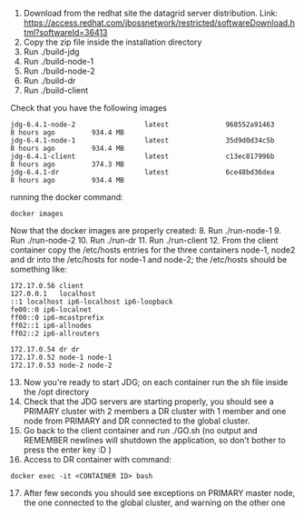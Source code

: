 1. Download from the redhat site the datagrid server distribution. Link: https://access.redhat.com/jbossnetwork/restricted/softwareDownload.html?softwareId=36413
2. Copy the zip file inside the installation directory
3. Run ./build-jdg
4. Run ./build-node-1
5. Run ./build-node-2
6. Run ./build-dr
7. Run ./build-client

Check that you have the following images
```
jdg-6.4.1-node-2                 latest              968552a91463        8 hours ago         934.4 MB
jdg-6.4.1-node-1                 latest              35d9d0d34c5b        8 hours ago         934.4 MB
jdg-6.4.1-client                 latest              c13ec817996b        8 hours ago         374.3 MB
jdg-6.4.1-dr                     latest              6ce48bd36dea        8 hours ago         934.4 MB
```
running the docker command:
```
docker images
```
Now that the docker images are properly created:
8. Run ./run-node-1
9. Run ./run-node-2
10. Run ./run-dr
11. Run ./run-client
12. From the client container copy the /etc/hosts entries for the three containers node-1, node2 and dr into the /etc/hosts for node-1 and node-2; the /etc/hosts should be something like:
```
172.17.0.56	client
127.0.0.1	localhost
::1	localhost ip6-localhost ip6-loopback
fe00::0	ip6-localnet
ff00::0	ip6-mcastprefix
ff02::1	ip6-allnodes
ff02::2	ip6-allrouters

172.17.0.54	dr dr
172.17.0.52	node-1 node-1
172.17.0.53	node-2 node-2
```
13. Now you're ready to start JDG; on each container run the sh file inside the /opt directory
14. Check that the JDG servers are starting properly, you should see a PRIMARY cluster with 2 members a DR cluster with 1 member and one node from PRIMARY and DR connected to the global cluster.
15. Go back to the client container and run ./GO.sh (no output and REMEMBER newlines will shutdown the application, so don't bother to press the enter key :D )
16. Access to DR container with command:
```
docker exec -it <CONTAINER ID> bash
```
17. After few seconds you should see exceptions on PRIMARY master node, the one connected to the global cluster, and warning on the other one
